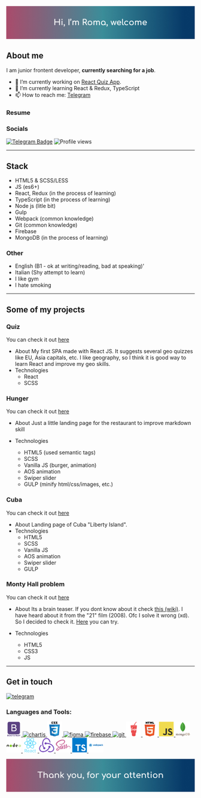 <img src='https://github.com/Unleashed97/unleashed97/blob/main/src/assets/images/header-mod.jpg' alt='header'>

## About me
I am junior frontent developer, **currently searching for a job**.


- 🔭 I’m currently working on [React Quiz App](https://github.com/Unleashed97/react-quiz).
- 🌱 I’m currently learning React & Redux, TypeScript 
- 📫 How to reach me: [Telegram](https://t.me/unleashed0)

### Resume
 <!--- [SV.pdf]( https://unleashed97.github.io/unleashed97/src/assets/cv/CV.pdf) -->

### Socials

[![Telegram Badge](https://img.shields.io/badge/-Telegram-0088cc?style=flat-square&logo=Telegram&logoColor=white)](https://t.me/unleashed0)
![Profile views](https://gpvc.arturio.dev/unleashed97)

***

## Stack
* HTML5 & SCSS/LESS
* JS (es6+)
* React, Redux (in the process of learning)
* TypeScript (in the process of learning)
* Node js (litle bit)
* Gulp
* Webpack (common knowledge)
* Git (common knowledge)
* Firebase
* MongoDB (in the process of learning)

### Other
* English (B1 - ok at writing/reading, bad at speaking)'
* Italian (Shy attempt to learn)
* I like gym
* I hate smoking

***

## Some of my projects
### Quiz
You can check it out [here](https://unleashed97.github.io/react-quiz/#/)
* About
My first SPA made with React JS. It suggests several geo quizzes like EU, Asia capitals, etc. I like geography, so I think it is good way to learn React and improve my geo skills.
* Technologies
  * React
  * SCSS

### Hunger
You can check it out [here](https://unleashed97.github.io/hunger/dist/)
* About
Just a little landing page for the restaurant to improve markdown skill

* Technologies
  * HTML5 (used semantic tags)
  * SCSS
  * Vanilla JS (burger, animation)
  * AOS animation
  * Swiper slider
  * GULP (minify html/css/images, etc.)

### Cuba
You can check it out [here](https://unleashed97.github.io/cuba/src/)
* About
Landing page of Cuba "Liberty Island". 
* Technologies
  * HTML5
  * SCSS
  * Vanilla JS
  * AOS animation
  * Swiper slider
  * GULP

### Monty Hall problem
You can check it out [here](https://unleashed97.github.io/monty/)
* About
Its a brain teaser. If you dont know about it check [this (wiki)](https://en.wikipedia.org/wiki/Monty_Hall_problem). I have heard about it from the "21" film (2008). Ofc I solve it wrong (xd). So I decided to check it. [Here](https://unleashed97.github.io/monty/) you can try.

* Technologies
  * HTML5
  * CSS3
  * JS

***

## Get in touch

[<img src='https://cdn.jsdelivr.net/npm/simple-icons@3.0.1/icons/telegram.svg' alt='telegram' height='40'>](https://t.me/unleashed0)

<h3 align="left">Languages and Tools:</h3>
<p align="left"> <a href="https://getbootstrap.com" target="_blank"> <img src="https://raw.githubusercontent.com/devicons/devicon/master/icons/bootstrap/bootstrap-plain-wordmark.svg" alt="bootstrap" width="40" height="40"/> </a> <a href="https://www.chartjs.org" target="_blank"> <img src="https://www.chartjs.org/media/logo-title.svg" alt="chartjs" width="40" height="40"/> </a> <a href="https://www.w3schools.com/css/" target="_blank"> <img src="https://raw.githubusercontent.com/devicons/devicon/master/icons/css3/css3-original-wordmark.svg" alt="css3" width="40" height="40"/> </a> <a href="https://www.figma.com/" target="_blank"> <img src="https://www.vectorlogo.zone/logos/figma/figma-icon.svg" alt="figma" width="40" height="40"/> </a> <a href="https://firebase.google.com/" target="_blank"> <img src="https://www.vectorlogo.zone/logos/firebase/firebase-icon.svg" alt="firebase" width="40" height="40"/> </a> <a href="https://git-scm.com/" target="_blank"> <img src="https://www.vectorlogo.zone/logos/git-scm/git-scm-icon.svg" alt="git" width="40" height="40"/> </a> <a href="https://gulpjs.com" target="_blank"> <img src="https://raw.githubusercontent.com/devicons/devicon/master/icons/gulp/gulp-plain.svg" alt="gulp" width="40" height="40"/> </a> <a href="https://www.w3.org/html/" target="_blank"> <img src="https://raw.githubusercontent.com/devicons/devicon/master/icons/html5/html5-original-wordmark.svg" alt="html5" width="40" height="40"/> </a> <a href="https://developer.mozilla.org/en-US/docs/Web/JavaScript" target="_blank"> <img src="https://raw.githubusercontent.com/devicons/devicon/master/icons/javascript/javascript-original.svg" alt="javascript" width="40" height="40"/> </a> <a href="https://www.mongodb.com/" target="_blank"> <img src="https://raw.githubusercontent.com/devicons/devicon/master/icons/mongodb/mongodb-original-wordmark.svg" alt="mongodb" width="40" height="40"/> </a> <a href="https://nodejs.org" target="_blank"> <img src="https://raw.githubusercontent.com/devicons/devicon/master/icons/nodejs/nodejs-original-wordmark.svg" alt="nodejs" width="40" height="40"/> </a> <a href="https://reactjs.org/" target="_blank"> <img src="https://raw.githubusercontent.com/devicons/devicon/master/icons/react/react-original-wordmark.svg" alt="react" width="40" height="40"/> </a> <a href="https://redux.js.org" target="_blank"> <img src="https://raw.githubusercontent.com/devicons/devicon/master/icons/redux/redux-original.svg" alt="redux" width="40" height="40"/> </a> <a href="https://sass-lang.com" target="_blank"> <img src="https://raw.githubusercontent.com/devicons/devicon/master/icons/sass/sass-original.svg" alt="sass" width="40" height="40"/> </a> <a href="https://www.typescriptlang.org/" target="_blank"> <img src="https://raw.githubusercontent.com/devicons/devicon/master/icons/typescript/typescript-original.svg" alt="typescript" width="40" height="40"/> </a> <a href="https://webpack.js.org" target="_blank"> <img src="https://raw.githubusercontent.com/devicons/devicon/d00d0969292a6569d45b06d3f350f463a0107b0d/icons/webpack/webpack-original-wordmark.svg" alt="webpack" width="40" height="40"/> </a> </p>

<img src='https://github.com/Unleashed97/unleashed97/blob/main/src/assets/images/footer-mod.jpg' alt='footer'>
